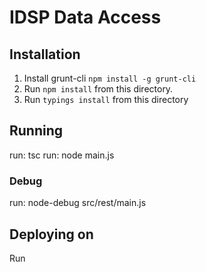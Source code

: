# IDSP Data Access

## Installation

1. Install grunt-cli `npm install -g grunt-cli`
2. Run `npm install` from this directory.
3. Run `typings install` from this directory


## Running
run: tsc
run: node main.js


### Debug
run: node-debug src/rest/main.js

## Deploying on 

Run 

